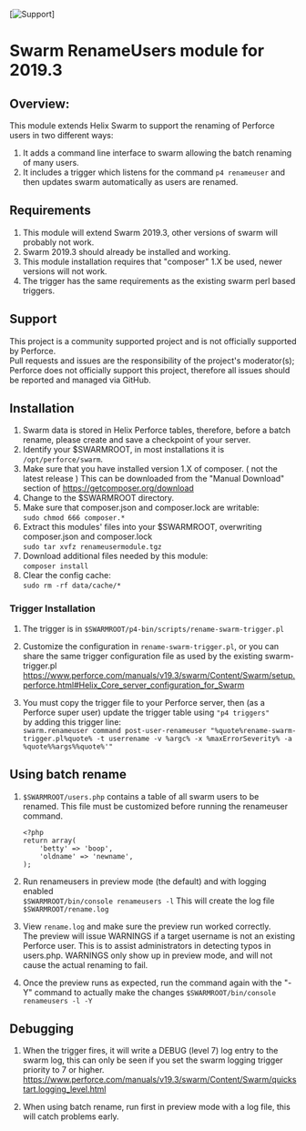 [![Support](https://img.shields.io/badge/Support-Community-yellow.svg)]
# Swarm RenameUsers module for 2019.3

## Overview:  
This module extends Helix Swarm to support the renaming of Perforce users in two different ways:
1. It adds a command line interface to swarm allowing the batch renaming of many users.
2. It includes a trigger which listens for the command `p4 renameuser` and then updates swarm automatically as users are renamed.

## Requirements

1. This module will extend Swarm 2019.3, other versions of swarm will probably not work.  
2. Swarm 2019.3 should already be installed and working.
2. This module installation requires that "composer" 1.X be used, newer versions will not work.
3. The trigger has the same requirements as the existing swarm perl based triggers.

## Support

This project is a community supported project and is not officially supported by Perforce.  
Pull requests and issues are the responsibility of the project's moderator(s);  
Perforce does not officially support this project, therefore all issues should be reported and managed via GitHub. 

## Installation

1. Swarm data is stored in Helix Perforce tables, 
therefore, before a batch rename, please create and save a checkpoint of your server.
2. Identify your $SWARMROOT, in most installations it is `/opt/perforce/swarm`.
3. Make sure that you have installed version 1.X of composer. ( not the latest release ) 
   This can be downloaded from the "Manual Download" section of https://getcomposer.org/download
4. Change to the $SWARMROOT directory.   
5. Make sure that composer.json and composer.lock are writable:     
   `sudo chmod 666 composer.*`    
6. Extract this modules' files into your $SWARMROOT, overwriting composer.json and composer.lock   
   `sudo tar xvfz renameusermodule.tgz`
7. Download additional files needed by this module:   
   `composer install`
8. Clear the config cache:  
   `sudo rm -rf data/cache/*`
   
### Trigger Installation

1. The trigger is in `$SWARMROOT/p4-bin/scripts/rename-swarm-trigger.pl`
2. Customize the configuration in `rename-swarm-trigger.pl`, or you can share the same trigger configuration file as used by the existing swarm-trigger.pl
<https://www.perforce.com/manuals/v19.3/swarm/Content/Swarm/setup.perforce.html#Helix_Core_server_configuration_for_Swarm>

3. You must copy the trigger file to your Perforce server, then (as a Perforce super user) update the trigger table using `"p4 triggers"`  
by adding this trigger line:  
   	`swarm.renameuser command post-user-renameuser "%quote%rename-swarm-trigger.pl%quote% -t userrename -v %argc% -x %maxErrorSeverity% -a %quote%%args%%quote%'"`

## Using batch rename

1. `$SWARMROOT/users.php` contains a table of all swarm users to be renamed.
This file must be customized before running the renameuser command.
       
       <?php
       return array(
           'betty' => 'boop',
           'oldname' => 'newname',
       ); 
2. Run renameusers in preview mode (the default) and with logging enabled    
   `$SWARMROOT/bin/console renameusers -l`
    This will create the log file `$SWARMROOT/rename.log`
3. View `rename.log` and  make sure the preview run worked correctly.  
The preview will issue WARNINGS if a target username is not an existing Perforce user.
This is to assist administrators in detecting typos in users.php.
 WARNINGS only show up in preview mode, and will not cause the actual renaming to fail.
4. Once the preview runs as expected, run the command again with the "-Y" command to actually make the changes
      `$SWARMROOT/bin/console renameusers -l -Y`
      
## Debugging
1. When the trigger fires, it will write a DEBUG (level 7) log entry to the swarm log, 
   this can only be seen if you set the swarm logging trigger priority to 7 or higher.
   <https://www.perforce.com/manuals/v19.3/swarm/Content/Swarm/quickstart.logging_level.html>
   
2. When using batch rename, run first in preview mode with a log file, this will catch problems early.



   
